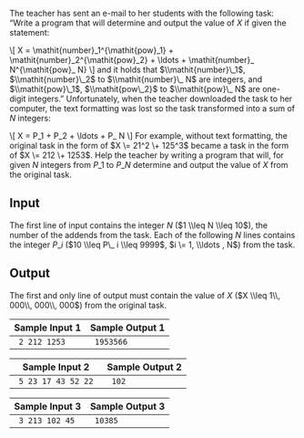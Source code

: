 
The teacher has sent an e\-mail to her students with the
 following task: “Write a program that will determine and output
 the value of $X$ if given
 the statement:

\\\[ X \=
 \\mathit{number}\_1^{\\mathit{pow}\_1} \+
 \\mathit{number}\_2^{\\mathit{pow}\_2} \+ \\ldots \+ \\mathit{number}\_
 N^{\\mathit{pow}\_ N} \\]
and it holds that $\\mathit{number}\_1$, $\\mathit{number}\_2$ to $\\mathit{number}\_ N$ are integers, and
 $\\mathit{pow}\_1$,
 $\\mathit{pow\_2}$ to
 $\\mathit{pow}\_ N$ are
 one\-digit integers.” Unfortunately, when the teacher downloaded
 the task to her computer, the text formatting was lost so the
 task transformed into a sum of $N$ integers:

\\\[ X \= P\_1 \+ P\_2 \+ \\ldots \+ P\_ N \\]
For example, without text formatting, the original task in
 the form of $X \= 21^2 \+
 125^3$ became a task in the form of $X \= 212 \+ 1253$. Help the teacher by
 writing a program that will, for given $N$ integers from $P\_1$ to $P\_ N$ determine and output the value
 of $X$ from the original
 task.


Input
-----


The first line of input contains the integer $N$ ($1
 \\leq N \\leq 10$), the number of the addends from the
 task. Each of the following $N$ lines contains the integer
 $P\_ i$ ($10 \\leq P\_ i \\leq 9999$, $i \= 1, \\ldots , N$) from the
 task.


Output
------


The first and only line of output must contain the value of
 $X$ ($X \\leq 1\\, 000\\, 000\\, 000$) from the
 original task.




| Sample Input 1 | Sample Output 1 |
| --- | --- |
| ```  2 212 1253  ``` | ```  1953566  ``` |




| Sample Input 2 | Sample Output 2 |
| --- | --- |
| ```  5 23 17 43 52 22  ``` | ```  102  ``` |




| Sample Input 3 | Sample Output 3 |
| --- | --- |
| ```  3 213 102 45  ``` | ```  10385  ``` |


